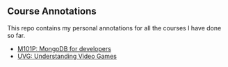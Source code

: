 ## Course Annotations

This repo contains my personal annotations for all the courses I have done so far.

* [M101P: MongoDB for developers](mongodb-course/Annotations.md)
* [UVG: Understanding Video Games](uvg/Annotations.md)
